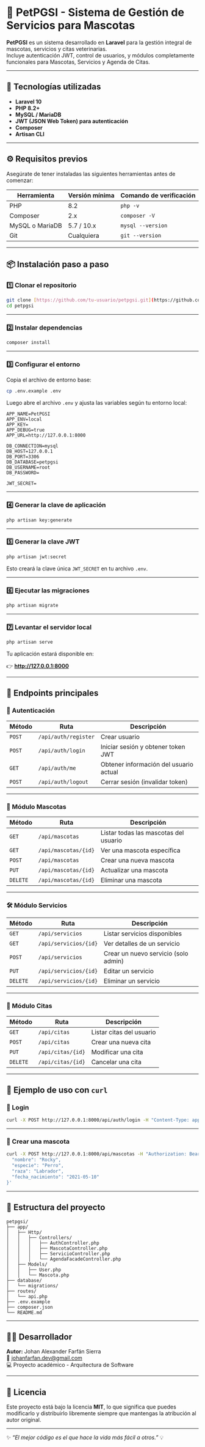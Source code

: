 # 🐾 PetPGSI - Sistema de Gestión de Servicios para Mascotas

**PetPGSI** es un sistema desarrollado en **Laravel** para la gestión integral de mascotas, servicios y citas veterinarias.  
Incluye autenticación JWT, control de usuarios, y módulos completamente funcionales para Mascotas, Servicios y Agenda de Citas.

---

## 🚀 Tecnologías utilizadas

- **Laravel 10**
- **PHP 8.2+**
- **MySQL / MariaDB**
- **JWT (JSON Web Token) para autenticación**
- **Composer**
- **Artisan CLI**

---

## ⚙️ Requisitos previos

Asegúrate de tener instaladas las siguientes herramientas antes de comenzar:

| Herramienta | Versión mínima | Comando de verificación |
|--------------|----------------|--------------------------|
| PHP | 8.2 | `php -v` |
| Composer | 2.x | `composer -V` |
| MySQL o MariaDB | 5.7 / 10.x | `mysql --version` |
| Git | Cualquiera | `git --version` |

---

## 📦 Instalación paso a paso

### 1️⃣ Clonar el repositorio

```bash
git clone [https://github.com/tu-usuario/petpgsi.git](https://github.com/JohanFarfan25/petpgsi.git)
cd petpgsi
```

---

### 2️⃣ Instalar dependencias

```bash
composer install
```

---

### 3️⃣ Configurar el entorno

Copia el archivo de entorno base:

```bash
cp .env.example .env
```

Luego abre el archivo `.env` y ajusta las variables según tu entorno local:

```env
APP_NAME=PetPGSI
APP_ENV=local
APP_KEY=
APP_DEBUG=true
APP_URL=http://127.0.0.1:8000

DB_CONNECTION=mysql
DB_HOST=127.0.0.1
DB_PORT=3306
DB_DATABASE=petpgsi
DB_USERNAME=root
DB_PASSWORD=

JWT_SECRET=
```

---

### 4️⃣ Generar la clave de aplicación

```bash
php artisan key:generate
```

---

### 5️⃣ Generar la clave JWT

```bash
php artisan jwt:secret
```

Esto creará la clave única `JWT_SECRET` en tu archivo `.env`.

---

### 6️⃣ Ejecutar las migraciones

```bash
php artisan migrate
```

---

### 7️⃣ Levantar el servidor local

```bash
php artisan serve
```

Tu aplicación estará disponible en:

👉 **http://127.0.0.1:8000**

---

## 🧠 Endpoints principales

### 🔐 Autenticación

| Método | Ruta | Descripción |
|---------|------|-------------|
| `POST` | `/api/auth/register` | Crear usuario |
| `POST` | `/api/auth/login` | Iniciar sesión y obtener token JWT |
| `GET`  | `/api/auth/me` | Obtener información del usuario actual |
| `POST` | `/api/auth/logout` | Cerrar sesión (invalidar token) |

---

### 🐶 Módulo Mascotas

| Método | Ruta | Descripción |
|---------|------|-------------|
| `GET` | `/api/mascotas` | Listar todas las mascotas del usuario |
| `GET` | `/api/mascotas/{id}` | Ver una mascota específica |
| `POST` | `/api/mascotas` | Crear una nueva mascota |
| `PUT` | `/api/mascotas/{id}` | Actualizar una mascota |
| `DELETE` | `/api/mascotas/{id}` | Eliminar una mascota |

---

### 🛠️ Módulo Servicios

| Método | Ruta | Descripción |
|---------|------|-------------|
| `GET` | `/api/servicios` | Listar servicios disponibles |
| `GET` | `/api/servicios/{id}` | Ver detalles de un servicio |
| `POST` | `/api/servicios` | Crear un nuevo servicio (solo admin) |
| `PUT` | `/api/servicios/{id}` | Editar un servicio |
| `DELETE` | `/api/servicios/{id}` | Eliminar un servicio |

---

### 📅 Módulo Citas

| Método | Ruta | Descripción |
|---------|------|-------------|
| `GET` | `/api/citas` | Listar citas del usuario |
| `POST` | `/api/citas` | Crear una nueva cita |
| `PUT` | `/api/citas/{id}` | Modificar una cita |
| `DELETE` | `/api/citas/{id}` | Cancelar una cita |

---

## 🧪 Ejemplo de uso con `curl`

### 🔑 Login

```bash
curl -X POST http://127.0.0.1:8000/api/auth/login -H "Content-Type: application/json" -d '{"email": "usuario@correo.com", "password": "123456"}'
```

---

### 🐾 Crear una mascota

```bash
curl -X POST http://127.0.0.1:8000/api/mascotas -H "Authorization: Bearer <TOKEN>" -H "Content-Type: application/json" -d '{
  "nombre": "Rocky",
  "especie": "Perro",
  "raza": "Labrador",
  "fecha_nacimiento": "2021-05-10"
}'
```

---

## 💾 Estructura del proyecto

```plaintext
petpgsi/
├── app/
│   ├── Http/
│   │   ├── Controllers/
│   │   │   ├── AuthController.php
│   │   │   ├── MascotaController.php
│   │   │   ├── ServicioController.php
│   │   │   └── AgendaFacadeController.php
│   ├── Models/
│   │   ├── User.php
│   │   └── Mascota.php
├── database/
│   └── migrations/
├── routes/
│   └── api.php
├── .env.example
├── composer.json
└── README.md
```

---

## 👨‍💻 Desarrollador

**Autor:** Johan Alexander Farfán Sierra  
📧 johanfarfan.dev@gmail.com  
💻 Proyecto académico - Arquitectura de Software

---

## 📜 Licencia

Este proyecto está bajo la licencia **MIT**, lo que significa que puedes modificarlo y distribuirlo libremente siempre que mantengas la atribución al autor original.

---

✨ *“El mejor código es el que hace la vida más fácil a otros.”* 💡
